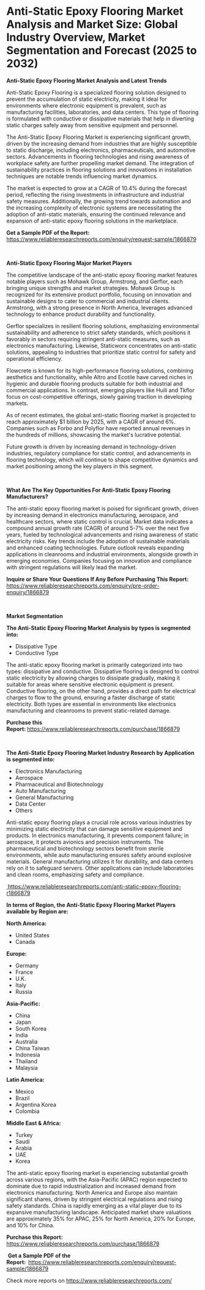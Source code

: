 <p><h1>Anti-Static Epoxy Flooring Market Analysis and Market Size: Global Industry Overview, Market Segmentation and Forecast (2025 to 2032)</h1></p><p><strong>Anti-Static Epoxy Flooring Market Analysis and Latest Trends</strong></p>
<p><p>Anti-Static Epoxy Flooring is a specialized flooring solution designed to prevent the accumulation of static electricity, making it ideal for environments where electronic equipment is prevalent, such as manufacturing facilities, laboratories, and data centers. This type of flooring is formulated with conductive or dissipative materials that help in diverting static charges safely away from sensitive equipment and personnel.</p><p>The Anti-Static Epoxy Flooring Market is experiencing significant growth, driven by the increasing demand from industries that are highly susceptible to static discharge, including electronics, pharmaceuticals, and automotive sectors. Advancements in flooring technologies and rising awareness of workplace safety are further propelling market demand. The integration of sustainability practices in flooring solutions and innovations in installation techniques are notable trends influencing market dynamics.</p><p>The market is expected to grow at a CAGR of 10.4% during the forecast period, reflecting the rising investments in infrastructure and industrial safety measures. Additionally, the growing trend towards automation and the increasing complexity of electronic systems are necessitating the adoption of anti-static materials, ensuring the continued relevance and expansion of anti-static epoxy flooring solutions in the marketplace.</p></p>
<p><strong>Get a Sample PDF of the Report:&nbsp;</strong> <a href="https://www.reliableresearchreports.com/enquiry/request-sample/1866879?utm_campaign=2119&utm_medium=2&utm_source=Github&utm_content=ia&utm_term=10022025&utm_id=anti-static-epoxy-flooring">https://www.reliableresearchreports.com/enquiry/request-sample/1866879</a></p>
<p>&nbsp;</p>
<p><strong>Anti-Static Epoxy Flooring Major Market Players</strong></p>
<p><p>The competitive landscape of the anti-static epoxy flooring market features notable players such as Mohawk Group, Armstrong, and Gerflor, each bringing unique strengths and market strategies. Mohawk Group is recognized for its extensive product portfolio, focusing on innovation and sustainable designs to cater to commercial and industrial clients. Armstrong, with a strong presence in North America, leverages advanced technology to enhance product durability and functionality. </p><p>Gerflor specializes in resilient flooring solutions, emphasizing environmental sustainability and adherence to strict safety standards, which positions it favorably in sectors requiring stringent anti-static measures, such as electronics manufacturing. Likewise, Staticworx concentrates on anti-static solutions, appealing to industries that prioritize static control for safety and operational efficiency.</p><p>Flowcrete is known for its high-performance flooring solutions, combining aesthetics and functionality, while Altro and Ecotile have carved niches in hygienic and durable flooring products suitable for both industrial and commercial applications. In contrast, emerging players like Huili and Tkflor focus on cost-competitive offerings, slowly gaining traction in developing markets.</p><p>As of recent estimates, the global anti-static flooring market is projected to reach approximately $1 billion by 2025, with a CAGR of around 6%. Companies such as Forbo and Polyflor have reported annual revenues in the hundreds of millions, showcasing the market's lucrative potential. </p><p>Future growth is driven by increasing demand in technology-driven industries, regulatory compliance for static control, and advancements in flooring technology, which will continue to shape competitive dynamics and market positioning among the key players in this segment.</p></p>
<p>&nbsp;</p>
<p><strong>What Are The Key Opportunities For Anti-Static Epoxy Flooring Manufacturers?</strong></p>
<p><p>The anti-static epoxy flooring market is poised for significant growth, driven by increasing demand in electronics manufacturing, aerospace, and healthcare sectors, where static control is crucial. Market data indicates a compound annual growth rate (CAGR) of around 5-7% over the next five years, fueled by technological advancements and rising awareness of static electricity risks. Key trends include the adoption of sustainable materials and enhanced coating technologies. Future outlook reveals expanding applications in cleanrooms and industrial environments, alongside growth in emerging economies. Companies focusing on innovation and compliance with stringent regulations will likely lead the market.</p></p>
<p><strong>Inquire or Share Your Questions If Any Before Purchasing This Report:</strong> <a href="https://www.reliableresearchreports.com/enquiry/pre-order-enquiry/1866879?utm_campaign=2119&utm_medium=2&utm_source=Github&utm_content=ia&utm_term=10022025&utm_id=anti-static-epoxy-flooring">https://www.reliableresearchreports.com/enquiry/pre-order-enquiry/1866879</a></p>
<p>&nbsp;</p>
<p><strong>Market Segmentation</strong></p>
<p><strong>The Anti-Static Epoxy Flooring Market Analysis by types is segmented into:</strong></p>
<p><ul><li>Dissipative Type</li><li>Conductive Type</li></ul></p>
<p><p>The anti-static epoxy flooring market is primarily categorized into two types: dissipative and conductive. Dissipative flooring is designed to control static electricity by allowing charges to dissipate gradually, making it suitable for areas where sensitive electronic equipment is present. Conductive flooring, on the other hand, provides a direct path for electrical charges to flow to the ground, ensuring a faster discharge of static electricity. Both types are essential in environments like electronics manufacturing and cleanrooms to prevent static-related damage.</p></p>
<p><strong>Purchase this Report:&nbsp;</strong><a href="https://www.reliableresearchreports.com/purchase/1866879?utm_campaign=2119&utm_medium=2&utm_source=Github&utm_content=ia&utm_term=10022025&utm_id=anti-static-epoxy-flooring">https://www.reliableresearchreports.com/purchase/1866879</a></p>
<p>&nbsp;</p>
<p><strong>The Anti-Static Epoxy Flooring Market Industry Research by Application is segmented into:</strong></p>
<p><ul><li>Electronics Manufacturing</li><li>Aerospace</li><li>Pharmaceutical and Biotechnology</li><li>Auto Manufacturing</li><li>General Manufacturing</li><li>Data Center</li><li>Others</li></ul></p>
<p><p>Anti-static epoxy flooring plays a crucial role across various industries by minimizing static electricity that can damage sensitive equipment and products. In electronics manufacturing, it prevents component failure; in aerospace, it protects avionics and precision instruments. The pharmaceutical and biotechnology sectors benefit from sterile environments, while auto manufacturing ensures safety around explosive materials. General manufacturing utilizes it for durability, and data centers rely on it to safeguard servers. Other applications can include laboratories and clean rooms, emphasizing safety and compliance.</p></p>
<p><a href="https://www.reliableresearchreports.com/anti-static-epoxy-flooring-r1866879?utm_campaign=2119&utm_medium=2&utm_source=Github&utm_content=ia&utm_term=10022025&utm_id=anti-static-epoxy-flooring">&nbsp;https://www.reliableresearchreports.com/anti-static-epoxy-flooring-r1866879</a></p>
<p><strong>In terms of Region, the Anti-Static Epoxy Flooring Market Players available by Region are:</strong></p>
<p>
    <p> <strong> North America: </strong>
        <ul>
            <li>United States</li>
            <li>Canada</li>
        </ul>
        </p> 
    <p> <strong> Europe: </strong>
        <ul>
            <li>Germany</li>
            <li>France</li>
            <li>U.K.</li>
            <li>Italy</li>
            <li>Russia</li>
        </ul>
        </p> 
    <p> <strong> Asia-Pacific: </strong>
        <ul>
            <li>China</li>
            <li>Japan</li>
            <li>South Korea</li>
            <li>India</li>
            <li>Australia</li>
            <li>China Taiwan</li>
            <li>Indonesia</li>
            <li>Thailand</li>
            <li>Malaysia</li>
        </ul>
        </p> 
    <p> <strong> Latin America: </strong>
        <ul>
            <li>Mexico</li>
            <li>Brazil</li>
            <li>Argentina Korea</li>
            <li>Colombia</li>
        </ul>
        </p> 
    <p> <strong> Middle East & Africa: </strong>
        <ul>
            <li>Turkey</li>
            <li>Saudi</li>
            <li>Arabia</li>
            <li>UAE</li>
            <li>Korea</li>
        </ul>
    </p>
    </p>
<p><p>The anti-static epoxy flooring market is experiencing substantial growth across various regions, with the Asia-Pacific (APAC) region expected to dominate due to rapid industrialization and increased demand from electronics manufacturing. North America and Europe also maintain significant shares, driven by stringent electrical regulations and rising safety standards. China is rapidly emerging as a vital player due to its expansive manufacturing landscape. Anticipated market share valuations are approximately 35% for APAC, 25% for North America, 20% for Europe, and 10% for China.</p></p>
<p><strong>Purchase this Report: </strong><a href="https://www.reliableresearchreports.com/purchase/1866879?utm_campaign=2119&utm_medium=2&utm_source=Github&utm_content=ia&utm_term=10022025&utm_id=anti-static-epoxy-flooring">https://www.reliableresearchreports.com/purchase/1866879</a></p>
<p>&nbsp;<strong>Get a Sample PDF of the Report:&nbsp;&nbsp;</strong><a href="https://www.reliableresearchreports.com/enquiry/request-sample/1866879?utm_campaign=2119&utm_medium=2&utm_source=Github&utm_content=ia&utm_term=10022025&utm_id=anti-static-epoxy-flooring">https://www.reliableresearchreports.com/enquiry/request-sample/1866879</a></p>
<p><strong></strong></p>
<p>Check more reports on <a href="https://www.reliableresearchreports.com/?utm_campaign=2119&utm_medium=2&utm_source=Github&utm_content=ia&utm_term=10022025&utm_id=anti-static-epoxy-flooring">https://www.reliableresearchreports.com/</a></p>